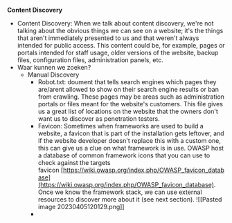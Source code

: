 
**Content Discovery**  
-   Content Discovery: When we talk about content discovery, we're not talking about the obvious things we can see on a website; it's the things that aren't immediately presented to us and that weren't always intended for public access.  This content could be, for example, pages or portals intended for staff usage, older versions of the website, backup files, configuration files, administration panels, etc. 
-  Waar kunnen we zoeken? 
	- Manual Discovery 
		-  Robot.txt: doument that tells search engines which pages they are/arent allowed to show on their search engine results or ban from crawling. These pages may be areas such as administration portals or files meant for the website's customers. This file gives us a great list of locations on the website that the owners don't want us to discover as penetration testers. 
		- Favicon: Sometimes when frameworks are used to build a website, a favicon that is part of the installation gets leftover, and if the website developer doesn't replace this with a custom one, this can give us a clue on what framework is in use. OWASP host a database of common framework icons that you can use to check against the targets favicon [https://wiki.owasp.org/index.php/OWASP_favicon_database](https://wiki.owasp.org/index.php/OWASP_favicon_database). Once we know the framework stack, we can use external resources to discover more about it (see next section). ![[Pasted image 20230405120129.png]]
		- 
